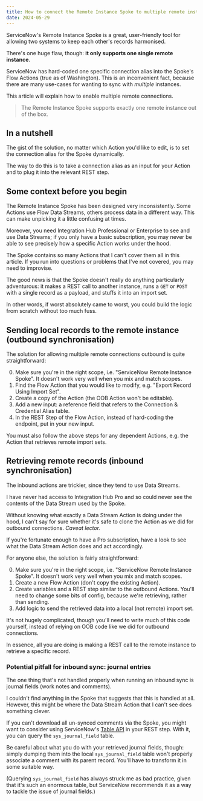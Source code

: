 ```yaml
---
title: How to connect the Remote Instance Spoke to multiple remote instances
date: 2024-05-29
---
```


ServiceNow's Remote Instance Spoke is a great, user-friendly tool for allowing two systems to keep each other's records harmonised.

There's one huge flaw, though: **it only supports one single remote instance**.

ServiceNow has hard-coded one specific connection alias into the Spoke's Flow Actions (true as of Washington). This is an inconvenient fact, because there are many use-cases for wanting to sync with _multiple_ instances.

This article will explain how to enable multiple remote connections.

> The Remote Instance Spoke supports exactly one remote instance out of the box.

## In a nutshell

The gist of the solution, no matter which Action you'd like to edit, is to set the connection alias for the Spoke dynamically.

The way to do this is to take a connection alias as an input for your Action and to plug it into the relevant REST step.

## Some context before you begin

The Remote Instance Spoke has been designed very inconsistently. Some Actions use Flow Data Streams, others process data in a different way. This can make unpicking it a little confusing at times.

Moreover, you need Integration Hub Professional or Enterprise to see and use Data Streams; if you only have a basic subscription, you may never be able to see precisely how a specific Action works under the hood.

The Spoke contains so many Actions that I can't cover them all in this article. If you run into questions or problems that I've not covered, you may need to improvise.

The good news is that the Spoke doesn't really do anything particularly adventurous: it makes a REST call to another instance, runs a `GET` or `POST` with a single record as a payload, and stuffs it into an import set.

In other words, if worst absolutely came to worst, you could build the logic from scratch without too much fuss.

## Sending local records to the remote instance (outbound synchronisation)

The solution for allowing multiple remote connections outbound is quite straightforward:

0. Make sure you're in the right scope, i.e. "ServiceNow Remote Instance Spoke". It doesn't work very well when you mix and match scopes.
1. Find the Flow Action that you would like to modify, e.g. "Export Record Using Import Set".
2. Create a copy of the Action (the OOB Action won't be editable).
3. Add a new input: a reference field that refers to the Connection & Credential Alias table.
4. In the REST Step of the Flow Action, instead of hard-coding the endpoint, put in your new input.

You must also follow the above steps for any dependent Actions, e.g. the Action that retrieves remote import sets.

## Retrieving remote records (inbound synchronisation)

The inbound actions are trickier, since they tend to use Data Streams.

I have never had access to Integration Hub Pro and so could never see the contents of the Data Stream used by the Spoke.

Without knowing what exactly a Data Stream Action is doing under the hood, I can't say for sure whether it's safe to clone the Action as we did for outbound connections. _Caveat lector._

If you're fortunate enough to have a Pro subscription, have a look to see what the Data Stream Action does and act accordingly.

For anyone else, the solution is fairly straightforward:

0. Make sure you're in the right scope, i.e. "ServiceNow Remote Instance Spoke". It doesn't work very well when you mix and match scopes.
1. Create a new Flow Action (don't copy the existing Action).
2. Create variables and a REST step similar to the outbound Actions. You'll need to change some bits of config, because we're retrieving, rather than sending.
3. Add logic to send the retrieved data into a local (not remote) import set.

It's not hugely complicated, though you'll need to write much of this code yourself, instead of relying on OOB code like we did for outbound connections.

In essence, all you are doing is making a REST call to the remote instance to retrieve a specific record.

### Potential pitfall for inbound sync: journal entries

The one thing that's not handled properly when running an inbound sync is journal fields (work notes and comments).

I couldn't find anything in the Spoke that suggests that this is handled at all. However, this might be where the Data Stream Action that I can't see does something clever.

If you can't download all un-synced comments via the Spoke, you might want to consider using ServiceNow's [Table API](https://docs.servicenow.com/bundle/washingtondc-api-reference/page/integrate/inbound-rest/concept/c_TableAPI.html) in your REST step. With it, you can query the `sys_journal_field` table.

Be careful about what you do with your retrieved journal fields, though: simply dumping them into the local `sys_journal_field` table won't properly associate a comment with its parent record. You'll have to transform it in some suitable way.

(Querying `sys_journal_field` has always struck me as bad practice, given that it's such an enormous table, but ServiceNow recommends it as a way to tackle the issue of journal fields.)

